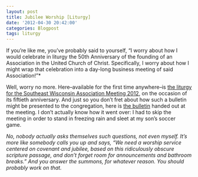 ```yaml
---
layout: post
title: Jubilee Worship [Liturgy]
date: '2012-04-30 20:42:00'
categories: Blogpost
tags: liturgy
---
```



If you’re like me, you’ve probably said to yourself, “I worry about how I would celebrate in liturgy the 50th Anniversary of the founding of an Association in the United Church of Christ. Specifically, I worry about how I might wrap that celebration into a day-long business meeting of said Association!”*

Well, worry no more. Here–available for the first time anywhere–is [the liturgy for the Southeast Wisconsin Association Meeting 2012](https://www.dropbox.com/s/ofz9kn0ana1qhou/SE%20Association%20Meeting%202012p.pdf), on the occasion of its fiftieth anniversary. And just so you don’t fret about how such a bulletin might be presented to the congregation, here is [the bulletin](https://www.dropbox.com/s/7sy19xmbbkv4wyh/SEWA%20Jubilee%20Bulletin.pdf) handed out at the meeting. I don’t actually know how it went over: I had to skip the meeting in order to stand in freezing rain and sleet at my son’s soccer game.

*No, nobody actually asks themselves such questions, not even myself. It’s more like somebody calls you up and says, “We need a worship service centered on covenant and jubilee, based on this ridiculously obscure scripture passage, and don’t forget room for announcements and bathroom breaks.” And you answer the summons, for whatever reason. You should probably work on that.*


